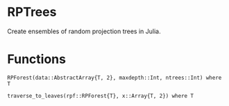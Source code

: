 # RPTrees

Create ensembles of random projection trees in Julia.

# Functions

```@docs
RPForest(data::AbstractArray{T, 2}, maxdepth::Int, ntrees::Int) where T
```

```@docs
traverse_to_leaves(rpf::RPForest{T}, x::Array{T, 2}) where T
```
